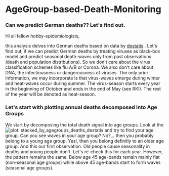 # AgeGroup-based-Death-Monitoring

### Can we predict German deaths?? Let's find out.
Hi all fellow hobby-epidemiologists,

this analysis delves into German deaths based on data by [destatis](https://www.destatis.de/DE/Themen/Gesellschaft-Umwelt/Bevoelkerung/Sterbefaelle-Lebenserwartung/Tabellen/sonderauswertung-sterbefaelle.html;jsessionid=D5059F400B46230E5778173BD23E8094.internet712) . Let's find out, if we can predict German deaths by treating viruses as black-box model and predict seasonal death-waves only from past observations (death and population distributions). So we don't care about the virus classification schemes like flu A/B or Corona. We also don't care about DNA, the infectiousness or dangerousness of viruses. The only prior information, we may incorporate is that virus-waves emerge during winter and heat-waves occur during summer. The virus-season starts every year in the beginning of October and ends in the end of May (see RKI). The rest of the year will be denoted as heat-season.



### Let's start with plotting annual deaths decomposed into Age Groups
We start by decomposing the total death signal into age groups. Look at the ![plot: stacked_by_agegroups_deaths_destatis](https://github.com/[Datawrapper99]/[AgeGroup-based-Death-Monitoring]/blob/[main]//misc/stacked_by_agegroups_deaths_destatis.JPG?raw=true)
 and try to find your age group. Can you see waves in your age group? No?,.. then you probably belong to a young age group. Yes!, then you belong definitly to an older age group. And this our first observation. Old people cause seasonality in deaths and young people don't. Let's re-check this for each year. However, the pattern remains the same: Below age 45 age-bands remain mainly flat (non-seasonal age groups) while above 45 age-bands start to form waves (seasonal age groups).


